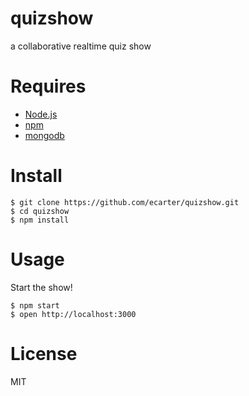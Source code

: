# quizshow

a collaborative realtime quiz show

# Requires

* [Node.js](http://nodejs.org)
* [npm](http://npmjs.org)
* [mongodb](http://mongodb.org)

# Install

    $ git clone https://github.com/ecarter/quizshow.git
    $ cd quizshow
    $ npm install

# Usage

Start the show!

    $ npm start
    $ open http://localhost:3000

# License

MIT

